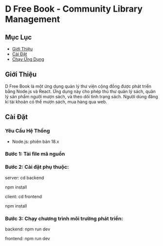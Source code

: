 # D Free Book - Community Library Management

## Mục Lục
- [Giới Thiệu](#giới-thiệu)
- [Cài Đặt](#cài-đặt)
- [Chạy Ứng Dụng](#chạy-ứng-dụng)

## Giới Thiệu
D Free Book là một ứng dụng quản lý thư viện cộng đồng được phát triển bằng Node.js và React. Ứng dụng này cho phép thủ thư quản lý sách, quản lý sản phẩm người mượn sách, và theo dõi tình trạng sách. Người dùng đăng kí tài khoản 
có thể mượn sách, mua hàng qua web.

## Cài Đặt

### Yêu Cầu Hệ Thống
- Node.js: phiên bản 18.x

### Bước 1: Tải file mã nguồn
### Bước 2: Cài đặt phụ thuộc:
server:
cd backend

npm install

client:
cd frontend

npm install
### Bước 3: Chạy chương trình môi trường phát triển:
backend: npm run dev

frontend: npm run dev
